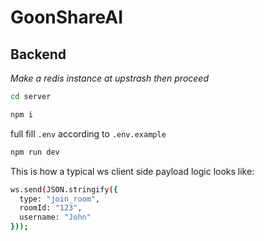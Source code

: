 # GoonShareAI
## Backend
*Make a redis instance at upstrash then proceed*
```bash
cd server
```
```bash
npm i
```
full fill `.env` according to `.env.example`
```bash
npm run dev
```

This is how a typical ws client side payload logic looks like:
```bash
ws.send(JSON.stringify({
  type: "join_room",
  roomId: "123",
  username: "John"
}));
```
